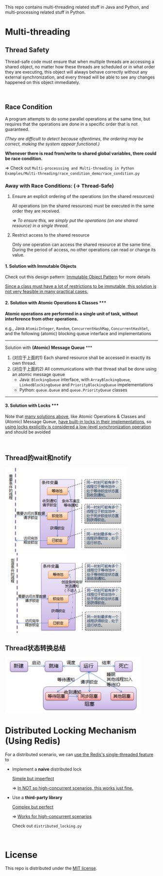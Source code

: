 This repo contains multi-threading related stuff in Java and Python, and multi-processing related stuff in Python.

# Multi-threading

## Thread Safety

Thread-safe code must ensure that when multiple threads are accessing a shared object, no matter how these threads are scheduled or in what order they are executing, this object will always behave correctly without any external synchronization, and every thread will be able to see any changes happened on this object immediately.

<br>

## Race Condition

A program attempts to do some parallel operations at the same time, but requires that the operations are done in a specific order that is not guaranteed.

*(They are difficult to detect because oftentimes, the ordering may be correct, making the system appear functional.)*

**Whenever there is read from/write to shared global variables, there could be race condition.**

=> Check out `Multi-processsing and Multi-threading in Python Examples/Multi-threading/race_condition_demo/race_condition.py`

### Away with Race Conditions: (-> Thread-Safe)

1. Ensure an explicit ordering of the operations (on the shared resources)

   All operations (on the shared resources) must be executed in the same order they are received.

   *=> To ensure this, we simply put the operations (on one shared resource) in a single thread.*

2. Restrict access to the shared resource

   Only one operation can access the shared resource at the same time. During the period of access, no other operations can read or change its value.

#### 1. Solution with Immutable Objects

Check out this design pattern: <a href="https://github.com/Ziang-Lu/Design-Patterns/blob/master/5-Concurrency%20Patterns/2-Immutable-Object%20Pattern.md">Immutable Object Pattern</a> for more details

<u>Since a class must have a lot of restrictions to be immutable, this solution is not very feasible in many practical cases.</u>

#### 2. Solution with Atomic Operations & Classes ***

**Atomic operations are performed in a single unit of task, without interference from other operations.**

e.g., Java `AtomicInteger`, `Random`, `ConcurrentHashMap`, `ConcurrentHashSet`, and the following (atomic) blocking queue interface and implementations

***

Solution with **(Atomic) Message Queue** ***

1. (对应于上面的1) Each shared resource shall be accessed in exactly its own thread.
2. (对应于上面的2) All communications with that thread shall be done using an atomic message queue
   * Java: `BlockingQueue` interface, with `ArrayBlockingQueue`, `LinkedBlockingQueue` and `PriorityBlockingQueue` impelementations
   * Python: `queue.Queue` and `queue.PriorityQueue` classes

***

#### 3. Solution with Locks ***

Note that <u>many solutions above</u>, like Atomic Operations & Classes and (Atomic) Message Queue, <u>have built-in locks in their implementations</u>, so  <u>using locks explicitly is considered a low-level synchronization operation</u> and should be avoided

<br>

## Thread的wait和notify

<img src="https://github.com/Ziang-Lu/Multiprocessing-and-Multithreading/blob/master/thread_wait.png?raw=true" width="400px">



<img src="https://github.com/Ziang-Lu/Multiprocessing-and-Multithreading/blob/master/thread_notify.png?raw=true" width="400px">

<br>

## Thread状态转换总结

<img src="https://github.com/Ziang-Lu/Multiprocessing-and-Multithreading/blob/master/thread_status.png?raw=true" width="450px">

<br>

# Distributed Locking Mechanism (Using Redis)

For a distributed scenario, we can <u>use the Redis's single-threaded feature</u> to

- Implement a **naive** distributed lock

  <u>Simple but imperfect</u>

  => <u>In NOT so high-concurrent scenarios, this works just fine.</u>

- Use a **third-party library**

  <u>Complex but perfect</u>

  => <u>Works for high-concurrent scenarios</u>

  Check out `distributed_locking.py`

<br>

# License

This repo is distributed under the <a href="https://github.com/Ziang-Lu/Multiprocessing-and-Multithreading/blob/master/LICENSE">MIT license</a>.
